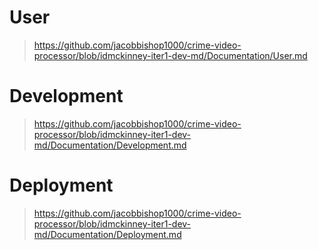 # User
> https://github.com/jacobbishop1000/crime-video-processor/blob/idmckinney-iter1-dev-md/Documentation/User.md

# Development
> https://github.com/jacobbishop1000/crime-video-processor/blob/idmckinney-iter1-dev-md/Documentation/Development.md

# Deployment
> https://github.com/jacobbishop1000/crime-video-processor/blob/idmckinney-iter1-dev-md/Documentation/Deployment.md